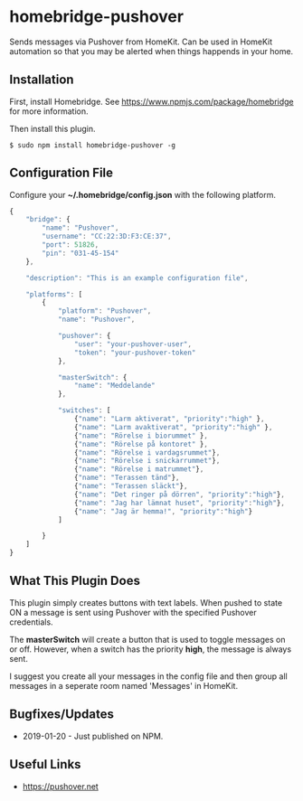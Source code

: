 # homebridge-pushover

Sends messages via Pushover from HomeKit. Can be used in HomeKit automation 
so that you may be alerted when things happends in your home.

## Installation

First, install Homebridge. See https://www.npmjs.com/package/homebridge
for more information.

Then install this plugin.

    $ sudo npm install homebridge-pushover -g

## Configuration File

Configure your **~/.homebridge/config.json** with the following platform.


```javascript
{
    "bridge": {
        "name": "Pushover",
        "username": "CC:22:3D:F3:CE:37",
        "port": 51826,
        "pin": "031-45-154"
    },

    "description": "This is an example configuration file",

    "platforms": [
        {
            "platform": "Pushover",
            "name": "Pushover",

            "pushover": {
                "user": "your-pushover-user",
                "token": "your-pushover-token"
            },

            "masterSwitch": {
                "name": "Meddelande"
            },

            "switches": [
                {"name": "Larm aktiverat", "priority":"high" },
                {"name": "Larm avaktiverat", "priority":"high" },
                {"name": "Rörelse i biorummet" },
                {"name": "Rörelse på kontoret" },
                {"name": "Rörelse i vardagsrummet"},
                {"name": "Rörelse i snickarrummet"},
                {"name": "Rörelse i matrummet"},
                {"name": "Terassen tänd"},
                {"name": "Terassen släckt"},
                {"name": "Det ringer på dörren", "priority":"high"},
                {"name": "Jag har lämnat huset", "priority":"high"},
                {"name": "Jag är hemma!", "priority":"high"}
            ]

        }
    ]
}

```
## What This Plugin Does

This plugin simply creates buttons with text labels. When pushed to state ON
a message is sent using Pushover with the specified Pushover credentials.

The **masterSwitch** will create a button that is used to toggle
messages on or off. However, when a switch has the priority **high**, the message is always sent.

I suggest you create all your messages in the config file
and then group all messages in a seperate room named 'Messages' in HomeKit.

## Bugfixes/Updates

* 2019-01-20 - Just published on NPM.

## Useful Links

* https://pushover.net
